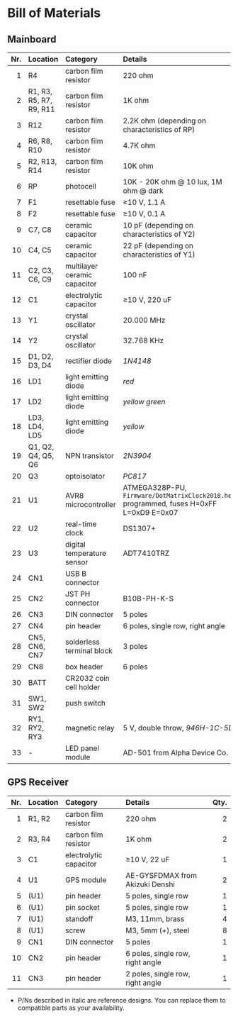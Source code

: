 # Bill of Materials

## Mainboard

| Nr. | Location | Category | Details | Qty. |
|----:|:---------|:---------|:--------|-----:|
| 1 | R4 | carbon film resistor | 220 ohm | 1 |
| 2 | R1, R3, R5, R7, R9, R11 | carbon film resistor | 1K ohm | 6 |
| 3 | R12 | carbon film resistor | 2.2K ohm (depending on characteristics of RP) | 1 |
| 4 | R6, R8, R10 | carbon film resistor | 4.7K ohm | 3 |
| 5 | R2, R13, R14 | carbon film resistor | 10K ohm | 3 |
| 6 | RP | photocell | 10K - 20K ohm @ 10 lux, 1M ohm @ dark | 1 |
| 7 | F1 | resettable fuse | ≥10 V, 1.1 A | 1 |
| 8 | F2 | resettable fuse | ≥10 V, 0.1 A | 1 |
| 9 | C7, C8 | ceramic capacitor | 10 pF (depending on characteristics of Y2) | 2 |
| 10 | C4, C5 | ceramic capacitor | 22 pF (depending on characteristics of Y1) | 2 |
| 11 | C2, C3, C6, C9 | multilayer ceramic capacitor | 100 nF | 4 |
| 12 | C1 | electrolytic capacitor | ≥10 V, 220 uF | 1 |
| 13 | Y1 | crystal oscillator | 20.000 MHz | 1 |
| 14 | Y2 | crystal oscillator | 32.768 KHz | 1 |
| 15 | D1, D2, D3, D4 | rectifier diode | *1N4148* | 4 |
| 16 | LD1 | light emitting diode | *red* | 1 |
| 17 | LD2 | light emitting diode | *yellow green* | 1 |
| 18 | LD3, LD4, LD5 | light emitting diode | *yellow* | 3 |
| 19 | Q1, Q2, Q4, Q5, Q6 | NPN transistor | *2N3904* | 5 |
| 20 | Q3 | optoisolator | *PC817* | 1 |
| 21 | U1 | AVR8 microcontroller | ATMEGA328P-PU, `Firmware/DotMatrixClock2018.hex` programmed, fuses H=0xFF L=0xD9 E=0x07 | 1 |
| 22 | U2 | real-time clock | DS1307+ | 1 |
| 23 | U3 | digital temperature sensor | ADT7410TRZ | 1 |
| 24 | CN1 | USB B connector | | 1 |
| 25 | CN2 | JST PH connector | B10B-PH-K-S | 1 |
| 26 | CN3 | DIN connector | 5 poles | 1 |
| 27 | CN4 | pin header | 6 poles, single row, right angle | 1 |
| 28 | CN5, CN6, CN7 | solderless terminal block | 3 poles | 3 |
| 29 | CN8 | box header | 6 poles | 1 |
| 30 | BATT | CR2032 coin cell holder | | 1 |
| 31 | SW1, SW2 | push switch | | 2 |
| 32 | RY1, RY2, RY3 | magnetic relay | 5 V, double throw, *946H-1C-5D* | 3 |
| 33 | - | LED panel module | AD-501 from Alpha Device Co. | 1 |

## GPS Receiver

| Nr. | Location | Category | Details | Qty. |
|----:|:---------|:---------|:--------|-----:|
| 1 | R1, R2 | carbon film resistor | 220 ohm | 2 |
| 2 | R3, R4 | carbon film resistor | 1K ohm | 2 |
| 3 | C1 | electrolytic capacitor | ≥10 V, 22 uF | 1 |
| 4 | U1 | GPS module | AE-GYSFDMAX from Akizuki Denshi | 2 |
| 5 | (U1) | pin header | 5 poles, single row | 1 |
| 6 | (U1) | pin socket | 5 poles, single row | 1 |
| 7 | (U1) | standoff | M3, 11mm, brass | 4 |
| 8 | (U1) | screw | M3, 5mm (+), steel | 8 |
| 9 | CN1 | DIN connector | 5 poles | 1 |
| 10 | CN2 | pin header | 6 poles, single row, right angle | 1 |
| 11 | CN3 | pin header | 2 poles, single row, right angle | 1 |

  - P/Ns described in italic are reference designs. You can replace them to
    compatible parts as your availability.

